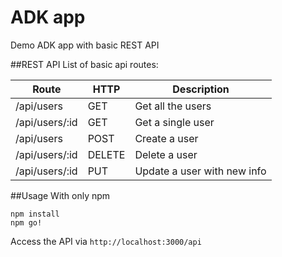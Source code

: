 # ADK app
Demo ADK app with basic REST API

##REST API
List of basic api routes:

Route | HTTP | Description
------|------|------------
/api/users|GET|Get all the users
/api/users/:id|GET|Get a single user
/api/users|POST|Create a user
/api/users/:id|DELETE|Delete a user
/api/users/:id|PUT|Update a user with new info

##Usage
With only npm

```
npm install
npm go!
```
Access the API via `http://localhost:3000/api`
